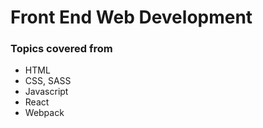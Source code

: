 # Front End Web Development 

### Topics covered from 
- HTML
- CSS, SASS
- Javascript
- React
- Webpack
